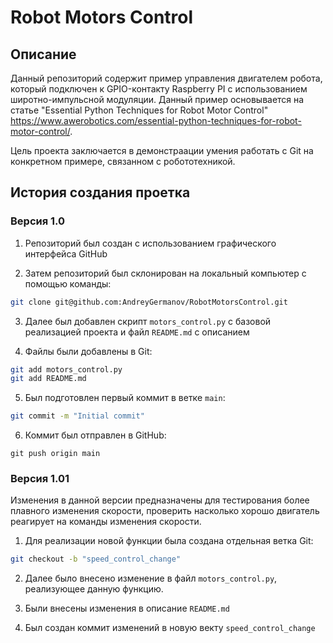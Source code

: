 # Robot Motors Control

## Описание

Данный репозиторий содержит пример управления двигателем робота, который подключен к GPIO-контакту Raspberry PI с использованием широтно-импульсной модуляции. Данный пример основывается на статье "Essential Python Techniques for Robot Motor Control" https://www.awerobotics.com/essential-python-techniques-for-robot-motor-control/.

Цель проекта заключается в демонстраации умения работать с Git на конкретном примере, связанном с робототехникой.

## История создания проетка

### Версия 1.0

1. Репозиторий был создан с использованием графического интерфейса GitHub

2. Затем репозиторий был склонирован на локальный компьютер с помощью команды:

```bash
git clone git@github.com:AndreyGermanov/RobotMotorsControl.git
```

3. Далее был добавлен скрипт `motors_control.py` с базовой реализацией проекта и файл `README.md` с описанием

4. Файлы были добавлены в Git:

```bash
git add motors_control.py
git add README.md
```

5. Был подготовлен первый коммит в ветке `main`:

```bash
git commit -m "Initial commit"
```

6. Коммит был отправлен в GitHub:

```
git push origin main
```

### Версия 1.01

Изменения в данной версии предназначены для тестирования более плавного изменения скорости, проверить насколько хорошо двигатель реагирует на команды изменения скорости.

1. Для реализации новой функции была создана отдельная ветка Git:

```bash
git checkout -b "speed_control_change"
```

2. Далее было внесено изменение в файл `motors_control.py`, реализующее данную функцию.

3. Были внесены изменения в описание `README.md`

4. Был создан коммит изменений в новую векту `speed_control_change`